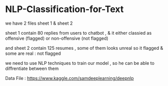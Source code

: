 # NLP-Classification-for-Text

we have 2 files sheet 1 & sheet 2

sheet 1 contain 80 replies from users to chatbot , & it either classied as offensive (flagged) or non-offensive (not flagged)

and sheet 2 contain 125 resumes , some of them looks unreal so it flagged & some are real : not flagged

we need to use NLP techniques to train our model , so he can be able to diffrentiate between them

Data File : https://www.kaggle.com/samdeeplearning/deepnlp

